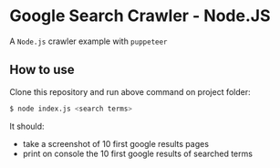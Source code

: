 # Google Search Crawler - Node.JS

A `Node.js` crawler example with `puppeteer`


## How to use

Clone this repository and run above command on project folder:

``` sh
$ node index.js <search terms>
```

It should: 

* take a screenshot of 10 first google results pages
* print on console the 10 first google results of searched terms

